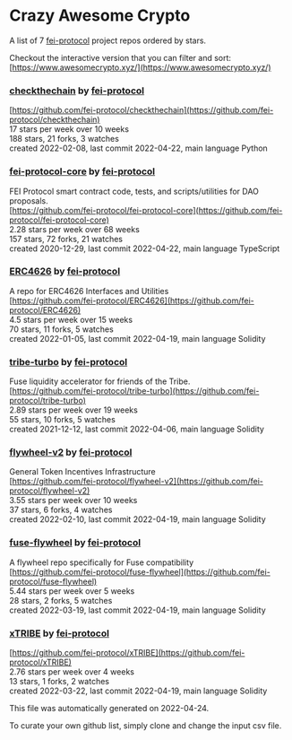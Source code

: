 # Crazy Awesome Crypto
A list of 7 [fei-protocol](https://github.com/fei-protocol) project repos ordered by stars.  

Checkout the interactive version that you can filter and sort: 
[https://www.awesomecrypto.xyz/](https://www.awesomecrypto.xyz/)  


### [checkthechain](https://github.com/fei-protocol/checkthechain) by [fei-protocol](https://github.com/fei-protocol)  
  
[https://github.com/fei-protocol/checkthechain](https://github.com/fei-protocol/checkthechain)  
17 stars per week over 10 weeks  
188 stars, 21 forks, 3 watches  
created 2022-02-08, last commit 2022-04-22, main language Python  


### [fei-protocol-core](https://github.com/fei-protocol/fei-protocol-core) by [fei-protocol](https://github.com/fei-protocol)  
FEI Protocol smart contract code, tests, and scripts/utilities for DAO proposals.  
[https://github.com/fei-protocol/fei-protocol-core](https://github.com/fei-protocol/fei-protocol-core)  
2.28 stars per week over 68 weeks  
157 stars, 72 forks, 21 watches  
created 2020-12-29, last commit 2022-04-22, main language TypeScript  


### [ERC4626](https://github.com/fei-protocol/ERC4626) by [fei-protocol](https://github.com/fei-protocol)  
A repo for ERC4626 Interfaces and Utilities  
[https://github.com/fei-protocol/ERC4626](https://github.com/fei-protocol/ERC4626)  
4.5 stars per week over 15 weeks  
70 stars, 11 forks, 5 watches  
created 2022-01-05, last commit 2022-04-19, main language Solidity  


### [tribe-turbo](https://github.com/fei-protocol/tribe-turbo) by [fei-protocol](https://github.com/fei-protocol)  
Fuse liquidity accelerator for friends of the Tribe.  
[https://github.com/fei-protocol/tribe-turbo](https://github.com/fei-protocol/tribe-turbo)  
2.89 stars per week over 19 weeks  
55 stars, 10 forks, 5 watches  
created 2021-12-12, last commit 2022-04-06, main language Solidity  


### [flywheel-v2](https://github.com/fei-protocol/flywheel-v2) by [fei-protocol](https://github.com/fei-protocol)  
General Token Incentives Infrastructure  
[https://github.com/fei-protocol/flywheel-v2](https://github.com/fei-protocol/flywheel-v2)  
3.55 stars per week over 10 weeks  
37 stars, 6 forks, 4 watches  
created 2022-02-10, last commit 2022-04-19, main language Solidity  


### [fuse-flywheel](https://github.com/fei-protocol/fuse-flywheel) by [fei-protocol](https://github.com/fei-protocol)  
A flywheel repo specifically for Fuse compatibility  
[https://github.com/fei-protocol/fuse-flywheel](https://github.com/fei-protocol/fuse-flywheel)  
5.44 stars per week over 5 weeks  
28 stars, 2 forks, 5 watches  
created 2022-03-19, last commit 2022-04-19, main language Solidity  


### [xTRIBE](https://github.com/fei-protocol/xTRIBE) by [fei-protocol](https://github.com/fei-protocol)  
  
[https://github.com/fei-protocol/xTRIBE](https://github.com/fei-protocol/xTRIBE)  
2.76 stars per week over 4 weeks  
13 stars, 1 forks, 2 watches  
created 2022-03-22, last commit 2022-04-19, main language Solidity  


This file was automatically generated on 2022-04-24.  

To curate your own github list, simply clone and change the input csv file.  